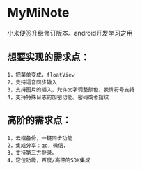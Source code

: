 # MyMiNote
小米便签升级修订版本。android开发学习之用

## 想要实现的需求点：
    1，把菜单变成，floatView
    2，支持语音同步输入
    3，支持图片的插入，允许文字调整颜色，表情符号支持
    4，支持特殊日志的加密功能。密码或者指纹
  
## 高阶的需求点：
    1，云端备份，一键同步功能
    2，集成分享：qq，微信，
    3，支持第三方登录。
    4，定位功能，百度/高德的SDK集成
   
